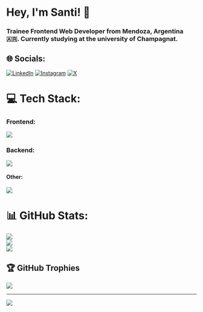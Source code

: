 <h1>Hey, I'm Santi! 👋</h1>
<h3>Trainee Frontend Web Developer from Mendoza, Argentina 🇦🇷. Currently studying at the university of Champagnat.</h3>

## 🌐 Socials:

[![LinkedIn](https://skillicons.dev/icons?i=linkedin)](https://linkedin.com/in/santiago-federici) 
[![Instagram](https://skillicons.dev/icons?i=instagram)](https://instagram.com/santi_federici)
[![X](https://skillicons.dev/icons?i=twitter)](https://x.com/santi_federici)

# 💻 Tech Stack:
### Frontend:
<img src="https://skillicons.dev/icons?i=react,tailwind,ts,js,css,html,sass,bootstrap,nextjs,astro,vite" />

### Backend:
<img src="https://skillicons.dev/icons?i=express,nodejs" />


#### Other:
<img src="https://skillicons.dev/icons?i=vercel,netlify,mongodb,mysql,postgres,firebase" />



# 📊 GitHub Stats:
![](https://github-readme-stats.vercel.app/api?username=santiago-federici&theme=monokai&hide_border=true&include_all_commits=false&count_private=false)<br/>
![](https://github-readme-streak-stats.herokuapp.com/?user=santiago-federici&theme=monokai&hide_border=true)<br/>
![](https://github-readme-stats.vercel.app/api/top-langs/?username=santiago-federici&theme=monokai&hide_border=true&include_all_commits=false&count_private=false&layout=compact)

## 🏆 GitHub Trophies
![](https://github-profile-trophy.vercel.app/?username=santiago-federici&theme=radical&no-frame=false&no-bg=true&margin-w=4)

---
[![](https://visitcount.itsvg.in/api?id=santiago-federici&icon=0&color=0)](https://visitcount.itsvg.in)

